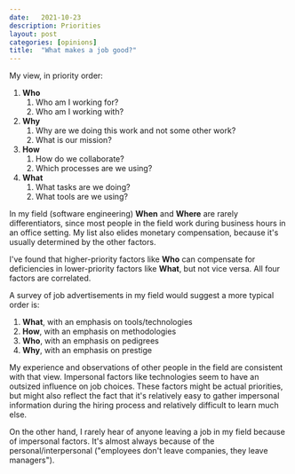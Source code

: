 ```yaml
---
date:   2021-10-23
description: Priorities
layout: post
categories: [opinions]
title:  "What makes a job good?"
---
```


My view, in priority order:

1. **Who**
   1. Who am I working for?
   2. Who am I working with?
2. **Why**
   1. Why are we doing this work and not some other work?
   2. What is our mission?
3. **How**
   1. How do we collaborate?
   2. Which processes are we using?
4. **What**
   1. What tasks are we doing?
   2. What tools are we using?
   
In my field (software engineering) **When** and **Where** are rarely differentiators, since most people in the field work during business hours in an office setting. My list also elides monetary compensation, because it's usually determined by the other factors.

I've found that higher-priority factors like **Who** can compensate for deficiencies in lower-priority factors like **What**, but not vice versa. All four factors are correlated.

A survey of job advertisements in my field would suggest a more typical order is:

1. **What**, with an emphasis on tools/technologies
2. **How**, with an emphasis on methodologies
3. **Who**, with an emphasis on pedigrees
4. **Why**, with an emphasis on prestige

My experience and observations of other people in the field are consistent with that view. Impersonal factors like technologies seem to have an outsized influence on job choices. These factors might be actual priorities, but might also reflect the fact that it's relatively easy to gather impersonal information during the hiring process and relatively difficult to learn much else.

On the other hand, I rarely hear of anyone leaving a job in my field because of impersonal factors. It's almost always because of the personal/interpersonal ("employees don't leave companies, they leave managers").

